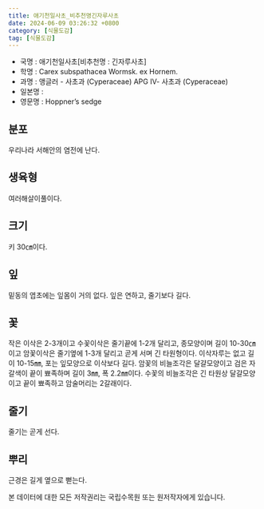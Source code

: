 ```yaml
---
title: 애기천일사초_비추천명긴자루사초
date: 2024-06-09 03:26:32 +0800
category: [식물도감]
tag: [식물도감]
---
```




- 국명 : 애기천일사초[비추천명 : 긴자루사초]
- 학명 : Carex subspathacea Wormsk. ex Hornem.
- 과명 : 앵글러 - 사초과 (Cyperaceae) APG Ⅳ- 사초과 (Cyperaceae)
- 일본명 : 
- 영문명 : Hoppner’s sedge


## 분포
우리나라 서해안의 염전에 난다.
## 생육형
여러해살이풀이다.
## 크기
키 30㎝이다.
## 잎
밑동의 엽초에는 잎몸이 거의 없다. 잎은 연하고, 줄기보다 길다.
## 꽃
작은 이삭은 2-3개이고 수꽃이삭은 줄기끝에 1-2개 달리고, 종모양이며 길이 10-30㎝이고 암꽃이삭은 줄기옆에 1-3개 달리고 곧게 서며 긴 타원형이다. 이삭자루는 없고 길이 10-15㎜, 포는 잎모양으로 이삭보다 길다. 암꽃의 비늘조각은 달걀모양이고 검은 자갈색이 끝이 뾰족하며 길이 3㎜, 폭 2.2㎜이다. 수꽃의 비늘조각은 긴 타원상 달걀모양이고 끝이 뾰족하고 암술머리는 2갈래이다.
## 줄기
줄기는 곧게 선다.
## 뿌리
근경은 길게 옆으로 뻗는다.






본 데이터에 대한 모든 저작권리는 국립수목원 또는 원저작자에게 있습니다.
